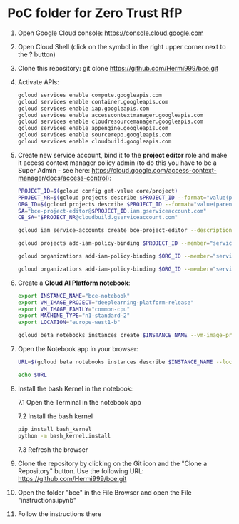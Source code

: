 # PoC folder for Zero Trust RfP

1. Open Google Cloud console: https://console.cloud.google.com
2. Open Cloud Shell (click on the symbol in the right upper corner next to the ? button)
3. Clone this repository: git clone https://github.com/Hermi999/bce.git
4. Activate APIs:
    ````bash
    gcloud services enable compute.googleapis.com
    gcloud services enable container.googleapis.com
    gcloud services enable iap.googleapis.com
    gcloud services enable accesscontextmanager.googleapis.com
    gcloud services enable cloudresourcemanager.googleapis.com
    gcloud services enable appengine.googleapis.com
    gcloud services enable sourcerepo.googleapis.com
    gcloud services enable cloudbuild.googleapis.com
    ````
5. Create new service account, bind it to the __project editor__ role and make it access context manager policy admin (to do this you have to be a Super Admin - see here: https://cloud.google.com/access-context-manager/docs/access-control):
    ````bash 
    PROJECT_ID=$(gcloud config get-value core/project)
    PROJECT_NR=$(gcloud projects describe $PROJECT_ID --format="value(projectNumber)")
    ORG_ID=$(gcloud projects describe $PROJECT_ID --format="value(parent.id)")
    SA="bce-project-editor@$PROJECT_ID.iam.gserviceaccount.com"
    CB_SA="$PROJECT_NR@cloudbuild.gserviceaccount.com"

    gcloud iam service-accounts create bce-project-editor --description="Project Editor SA for Beyond Corp" --display-name="bce_project_editor"

    gcloud projects add-iam-policy-binding $PROJECT_ID --member="serviceAccount:$SA" --role="roles/owner"
    
    gcloud organizations add-iam-policy-binding $ORG_ID --member="serviceAccount:$SA" --role="roles/accesscontextmanager.policyAdmin"
    
    gcloud organizations add-iam-policy-binding $ORG_ID --member="serviceAccount:$CB_SA" --role="roles/accesscontextmanager.policyAdmin"
    ````

6. Create a __Cloud AI Platform notebook__:
    ````bash 
    export INSTANCE_NAME="bce-notebook"
    export VM_IMAGE_PROJECT="deeplearning-platform-release"
    export VM_IMAGE_FAMILY="common-cpu"
    export MACHINE_TYPE="n1-standard-2"
    export LOCATION="europe-west1-b"

    gcloud beta notebooks instances create $INSTANCE_NAME --vm-image-project=$VM_IMAGE_PROJECT --vm-image-family=$VM_IMAGE_FAMILY --machine-type=$MACHINE_TYPE --location=$LOCATION --service-account=$SA
    ````

7. Open the Notebook app in your browser:
    ````bash
    URL=$(gcloud beta notebooks instances describe $INSTANCE_NAME --location=$LOCATION --format="value(metadata.proxy-url)")

    echo $URL
    ````
8. Install the bash Kernel in the notebook:
    
    7.1 Open the Terminal in the notebook app
    
    7.2 Install the bash kernel
    ````bash 
    pip install bash_kernel
    python -m bash_kernel.install
    ````
    7.3 Refresh the browser
9. Clone the repository by clicking on the Git icon and the "Clone a Repository" button. Use the following URL: https://github.com/Hermi999/bce.git
10. Open the folder "bce" in the File Browser and open the File "instructions.ipynb"
11. Follow the instructions there